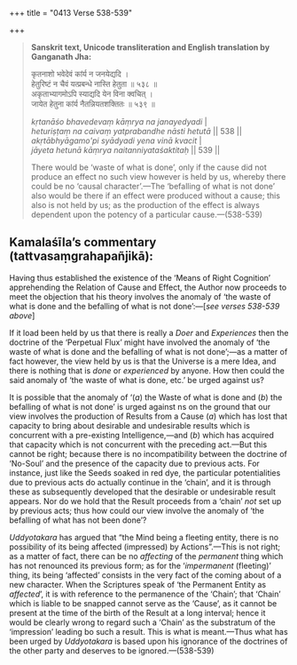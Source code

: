 +++
title = "0413 Verse 538-539"

+++
> **Sanskrit text, Unicode transliteration and English translation by Ganganath Jha:** 
>
> कृतनाशो भवेदेवं कांर्य न जनयेद्यदि ।  
> हेतुरिष्टं न चैवं यत्प्रबन्धे नास्ति हेतुता ॥ ५३८ ॥  
> अकृताभ्यागमोऽपि स्याद्यदि येन विना क्वचित् ।  
> जायेत हेतुना कांर्य नैतन्नियतशक्तितः ॥ ५३९ ॥ 
>
> *kṛtanāśo bhavedevaṃ kāṃrya na janayedyadi* \|  
> *heturiṣṭaṃ na caivaṃ yatprabandhe nāsti hetutā* \|\| 538 \|\|  
> *akṛtābhyāgamo'pi syādyadi yena vinā kvacit* \|  
> *jāyeta hetunā kāṃrya naitanniyataśaktitaḥ* \|\| 539 \|\| 
>
> There would be ‘waste of what is done’, only if the cause did not produce an effect no such view however is held by us, whereby there could be no ‘causal character’.—The ‘befalling of what is not done’ also would be there if an effect were produced without a cause; this also is not held by us; as the production of the effect is always dependent upon the potency of a particular cause.—(538-539)



## Kamalaśīla’s commentary (tattvasaṃgrahapañjikā):

Having thus established the existence of the ‘Means of Right Cognition’ apprehending the Relation of Cause and Effect, the Author now proceeds to meet the objection that his theory involves the anomaly of ‘the waste of what is done and the befalling of what is not done’:—[*see verses 538-539 above*]

If it load been held by us that there is really a *Doer* and *Experiences* then the doctrine of the ‘Perpetual Flux’ might have involved the anomaly of ‘the waste of what is done and the befalling of what is not done’;—as a matter of fact however, the view held by us is that the Universe is a mere Idea, and there is nothing that is *done* or *experienced* by anyone. How then could the said anomaly of ‘the waste of what is done, etc.’ be urged against us?

It is possible that the anomaly of ‘(*a*) the Waste of what is done and (*b*) the befalling of what is not done’ is urged against ns on the ground that our view involves the production of Results from a Cause (*a*) which has lost that capacity to bring about desirable and undesirable results which is concurrent with a pre-existing Intelligence,—and (*b*) which has acquired that capacity which is not concurrent with the preceding act.—But this cannot be right; because there is no incompatibility between the doctrine of ‘No-Soul’ and the presence of the capacity due to previous acts. For instance, just like the Seeds soaked in red dye, the particular potentialities due to previous acts do actually continue in the ‘chain’, and it is through these as subsequently developed that the desirable or undesirable result appears. Nor do we hold that the Result proceeds from a ‘chain’ *not* set up by previous acts; thus how could our view involve the anomaly of ‘the befalling of what has not been done’?

*Uddyotakara* has argued that “the Mind being a fleeting entity, there is no possibility of its being affected (impressed) by Actions”.—This is not right; as a matter of fact, there can be no *affecting* of the *permanent* thing which has not renounced its previous form; as for the ‘*impermanent* (fleeting)’ thing, its being ‘affected’ consists in the very fact of the coming about of a new character. When the Scriptures speak of ‘the Permanent Entity as *affected*’, it is with reference to the permanence of the ‘Chain’; that ‘Chain’ which is liable to be snapped cannot serve as the ‘Cause’, as it cannot be present at the time of the birth of the Result at a long interval; hence it would be clearly wrong to regard such a ‘Chain’ as the substratum of the ‘impression’ leading bo such a result. This is what is meant.—Thus what has been urged by *Uddyotakara* is based upon his ignorance of the doctrines of the other party and deserves to be ignored.—(538-539)


